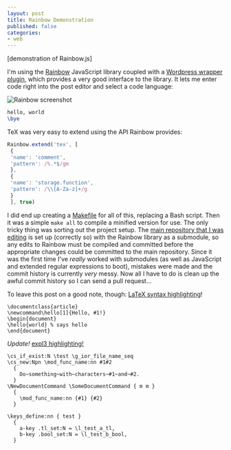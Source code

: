 ```yaml
---
layout: post
title: Rainbow Demonstration
published: false
categories:
- web
---
```


[demonstration of Rainbow.js]

I'm using the [Rainbow][rainbow-origin] JavaScript library coupled with a
[Wordpress wrapper plugin][rainbow-wrapper], which provides a very good
interface to the library.  It lets me enter code right into the post editor and
select a code language:

![Rainbow screenshot](/assets/images/rainbow.png)

~~~ tex
hello, world
\bye
~~~

TeX was very easy to extend using the API Rainbow provides:

~~~ javascript
Rainbow.extend('tex', [
 {
 'name': 'comment',
 'pattern': /%.*$/gm
 },
 {
 'name': 'storage.function',
 'pattern': /\\[A-Za-z]+/g
 }
 ], true)
~~~

I did end up creating a [Makefile][makefile] for all of this, replacing a Bash
script.  Then it was a simple `make all` to compile a minified version for use.
The only tricky thing was sorting out the project setup.  The
[main repository that I was editing][js-origin] is set up (correctly so) with
the Rainbow library as a submodule, so any edits to Rainbow must be compiled and
committed before the appropriate changes could be committed to the main
repository.  Since it was the first time I've *really* worked with submodules
(as well as JavaScript and extended regular expressions to boot), mistakes were
made and the commit history is currently *very* messy.  Now all I have to do is
clean up the awful commit history so I can send a pull request...

To leave this post on a good note, though:
[LaTeX syntax highlighting][vermiculus/rainbow]!

~~~ tex-latex
\documentclass{article}
\newcommand\hello[1]{Hello, #1!}
\begin{document}
\hello{world} % says hello
\end{document}
~~~

*Update!* [expl3 highlighting!][expl3-highlighting]

~~~ tex-expl3
\cs_if_exist:N \test \g_ior_file_name_seq
\cs_new:Npn \mod_func_name:nn #1#2
  {
    Do~something~with~characters~#1~and~#2.
  }
\NewDocumentCommand \SomeDocumentCommand { m m }
  {
    \mod_func_name:nn {#1} {#2}
  }

\keys_define:nn { test }
  {
    a-key .tl_set:N = \l_test_a_tl,
    b-key .bool_set:N = \l_test_b_bool,
  }
~~~

[makefile]: https://github.com/vermiculus/wp-rainbow-hilite/blob/master/Makefile
[js-origin]: https://github.com/mcguffin/wp-rainbow-hilite
[rainbow-origin]: http://craig.is/making/rainbows
[rainbow-wrapper]: https://github.com/mcguffin/wp-rainbow-hilite
[vermiculus/rainbow]: https://github.com/vermiculus/rainbow/blob/master/js/language/latex.js
[expl3-highlighting]: http://jsfiddle.net/1ajLmavj/3
